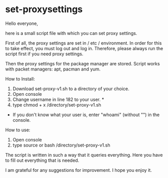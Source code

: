 # set-proxysettings

Hello everyone,

here is a small script file with which you can set proxy settings.

First of all, the proxy settings are set in / etc / environment. In order for this to take effect, you must log out and log in. Therefore, please always run the script first if you need proxy settings.

Then the proxy settings for the package manager are stored.
Script works with packet managers: apt, pacman and yum.

How to Install:
1. Download set-proxy-v1.sh to a directory of your choice.
2. Open console
3. Change username in line 182 to your user. *
4. type chmod + x /directory/set-proxy-v1.sh

* If you don't know what your user is, enter "whoami" (without "") in the console.

How to use:
1. Open console
2. type source or bash /directory/set-proxy-v1.sh

The script is written in such a way that it queries everything. Here you have to fill out everything that is needed.

I am grateful for any suggestions for improvement.
I hope you enjoy it. 
